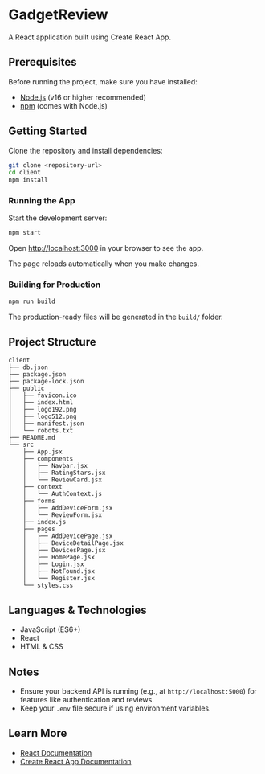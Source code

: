 # GadgetReview

A React application built using Create React App.

## Prerequisites

Before running the project, make sure you have installed:

* [Node.js](https://nodejs.org/) (v16 or higher recommended)
* [npm](https://www.npmjs.com/) (comes with Node.js)

## Getting Started

Clone the repository and install dependencies:

```bash
git clone <repository-url>
cd client
npm install
```

### Running the App

Start the development server:

```bash
npm start
```

Open [http://localhost:3000](http://localhost:3000) in your browser to see the app.

The page reloads automatically when you make changes.

### Building for Production

```bash
npm run build
```

The production-ready files will be generated in the `build/` folder.


## Project Structure

```
client
├── db.json
├── package.json
├── package-lock.json
├── public
│   ├── favicon.ico
│   ├── index.html
│   ├── logo192.png
│   ├── logo512.png
│   ├── manifest.json
│   └── robots.txt
├── README.md
└── src
    ├── App.jsx
    ├── components
    │   ├── Navbar.jsx
    │   ├── RatingStars.jsx
    │   └── ReviewCard.jsx
    ├── context
    │   └── AuthContext.js
    ├── forms
    │   ├── AddDeviceForm.jsx
    │   └── ReviewForm.jsx
    ├── index.js
    ├── pages
    │   ├── AddDevicePage.jsx
    │   ├── DeviceDetailPage.jsx
    │   ├── DevicesPage.jsx
    │   ├── HomePage.jsx
    │   ├── Login.jsx
    │   ├── NotFound.jsx
    │   └── Register.jsx
    └── styles.css
```

## Languages & Technologies

* JavaScript (ES6+)
* React
* HTML & CSS

## Notes

* Ensure your backend API is running (e.g., at `http://localhost:5000`) for features like authentication and reviews.
* Keep your `.env` file secure if using environment variables.

## Learn More

* [React Documentation](https://reactjs.org/)
* [Create React App Documentation](https://create-react-app.dev/docs/getting-started/)
